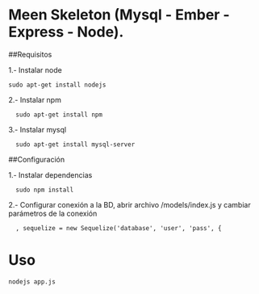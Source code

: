 Meen Skeleton (Mysql - Ember - Express - Node).
=============

##Requisitos


1.- Instalar node
```
sudo apt-get install nodejs
```
2.- Instalar npm
```
  sudo apt-get install npm
```  
3.- Instalar mysql
```
  sudo apt-get install mysql-server
```  
##Configuración


1.- Instalar dependencias
```
  sudo npm install
```  
2.- Configurar conexión a la BD, abrir archivo /models/index.js y cambiar parámetros de la conexión
```
  , sequelize = new Sequelize('database', 'user', 'pass', {
```  

Uso
=============
```
nodejs app.js
```
